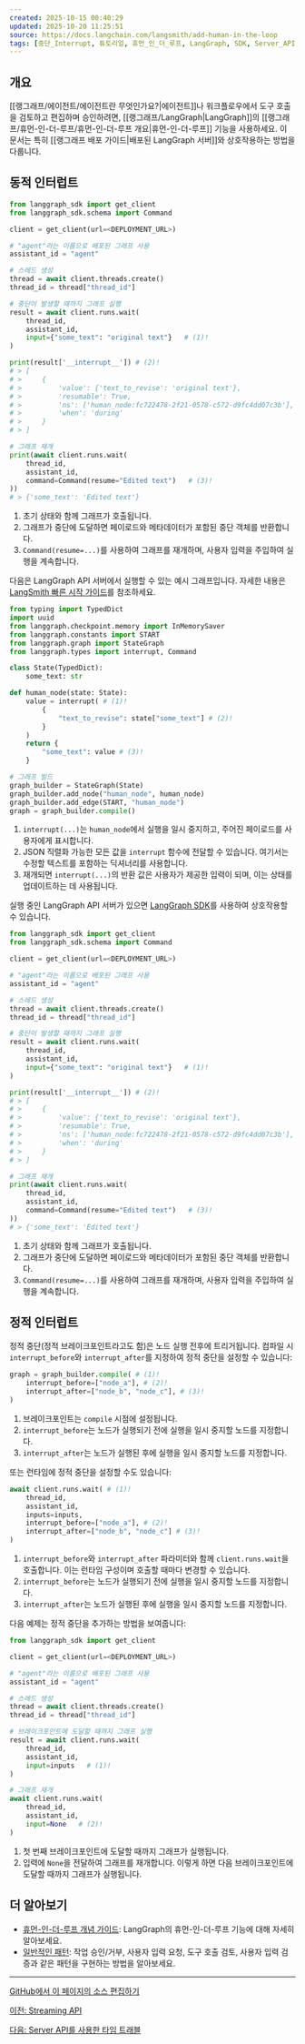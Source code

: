 ```yaml
---
created: 2025-10-15 00:40:29
updated: 2025-10-20 11:25:51
source: https://docs.langchain.com/langsmith/add-human-in-the-loop
tags: [중단_Interrupt, 튜토리얼, 휴먼_인_더_루프, LangGraph, SDK, Server_API]
---
```

## 개요

[[랭그래프/에이전트/에이전트란 무엇인가요?|에이전트]]나 워크플로우에서 도구 호출을 검토하고 편집하며 승인하려면, [[랭그래프/LangGraph|LangGraph]]의 [[랭그래프/휴먼-인-더-루프/휴먼-인-더-루프 개요|휴먼-인-더-루프]] 기능을 사용하세요. 이 문서는 특히 [[랭그래프 배포 가이드|배포된 LangGraph 서버]]와 상호작용하는 방법을 다룹니다.

## 동적 인터럽트

```python
from langgraph_sdk import get_client
from langgraph_sdk.schema import Command

client = get_client(url=<DEPLOYMENT_URL>)

# "agent"라는 이름으로 배포된 그래프 사용
assistant_id = "agent"

# 스레드 생성
thread = await client.threads.create()
thread_id = thread["thread_id"]

# 중단이 발생할 때까지 그래프 실행
result = await client.runs.wait(
    thread_id,
    assistant_id,
    input={"some_text": "original text"}   # (1)!
)

print(result['__interrupt__']) # (2)!
# > [
# >     {
# >         'value': {'text_to_revise': 'original text'},
# >         'resumable': True,
# >         'ns': ['human_node:fc722478-2f21-0578-c572-d9fc4dd07c3b'],
# >         'when': 'during'
# >     }
# > ]

# 그래프 재개
print(await client.runs.wait(
    thread_id,
    assistant_id,
    command=Command(resume="Edited text")   # (3)!
))
# > {'some_text': 'Edited text'}
```

1. 초기 상태와 함께 그래프가 호출됩니다.
2. 그래프가 중단에 도달하면 페이로드와 메타데이터가 포함된 중단 객체를 반환합니다.
3. `Command(resume=...)`를 사용하여 그래프를 재개하며, 사용자 입력을 주입하여 실행을 계속합니다.

다음은 LangGraph API 서버에서 실행할 수 있는 예시 그래프입니다. 자세한 내용은 [LangSmith 빠른 시작 가이드](https://docs.langchain.com/langsmith/deployment-quickstart)를 참조하세요.

```python
from typing import TypedDict
import uuid
from langgraph.checkpoint.memory import InMemorySaver
from langgraph.constants import START
from langgraph.graph import StateGraph
from langgraph.types import interrupt, Command

class State(TypedDict):
    some_text: str

def human_node(state: State):
    value = interrupt( # (1)!
        {
            "text_to_revise": state["some_text"] # (2)!
        }
    )
    return {
        "some_text": value # (3)!
    }

# 그래프 빌드
graph_builder = StateGraph(State)
graph_builder.add_node("human_node", human_node)
graph_builder.add_edge(START, "human_node")
graph = graph_builder.compile()
```

1. `interrupt(...)`는 `human_node`에서 실행을 일시 중지하고, 주어진 페이로드를 사용자에게 표시합니다.
2. JSON 직렬화 가능한 모든 값을 `interrupt` 함수에 전달할 수 있습니다. 여기서는 수정할 텍스트를 포함하는 딕셔너리를 사용합니다.
3. 재개되면 `interrupt(...)`의 반환 값은 사용자가 제공한 입력이 되며, 이는 상태를 업데이트하는 데 사용됩니다.

실행 중인 LangGraph API 서버가 있으면 [LangGraph SDK](https://docs.langchain.com/langsmith/python-sdk)를 사용하여 상호작용할 수 있습니다.

```python
from langgraph_sdk import get_client
from langgraph_sdk.schema import Command

client = get_client(url=<DEPLOYMENT_URL>)

# "agent"라는 이름으로 배포된 그래프 사용
assistant_id = "agent"

# 스레드 생성
thread = await client.threads.create()
thread_id = thread["thread_id"]

# 중단이 발생할 때까지 그래프 실행
result = await client.runs.wait(
    thread_id,
    assistant_id,
    input={"some_text": "original text"}   # (1)!
)

print(result['__interrupt__']) # (2)!
# > [
# >     {
# >         'value': {'text_to_revise': 'original text'},
# >         'resumable': True,
# >         'ns': ['human_node:fc722478-2f21-0578-c572-d9fc4dd07c3b'],
# >         'when': 'during'
# >     }
# > ]

# 그래프 재개
print(await client.runs.wait(
    thread_id,
    assistant_id,
    command=Command(resume="Edited text")   # (3)!
))
# > {'some_text': 'Edited text'}
```

1. 초기 상태와 함께 그래프가 호출됩니다.
2. 그래프가 중단에 도달하면 페이로드와 메타데이터가 포함된 중단 객체를 반환합니다.
3. `Command(resume=...)`를 사용하여 그래프를 재개하며, 사용자 입력을 주입하여 실행을 계속합니다.

## 정적 인터럽트

정적 중단(정적 브레이크포인트라고도 함)은 노드 실행 전후에 트리거됩니다. 컴파일 시 `interrupt_before`와 `interrupt_after`를 지정하여 정적 중단을 설정할 수 있습니다:

```python
graph = graph_builder.compile( # (1)!
    interrupt_before=["node_a"], # (2)!
    interrupt_after=["node_b", "node_c"], # (3)!
)
```

1. 브레이크포인트는 `compile` 시점에 설정됩니다.
2. `interrupt_before`는 노드가 실행되기 전에 실행을 일시 중지할 노드를 지정합니다.
3. `interrupt_after`는 노드가 실행된 후에 실행을 일시 중지할 노드를 지정합니다.

또는 런타임에 정적 중단을 설정할 수도 있습니다:

```python
await client.runs.wait( # (1)!
    thread_id,
    assistant_id,
    inputs=inputs,
    interrupt_before=["node_a"], # (2)!
    interrupt_after=["node_b", "node_c"] # (3)!
)
```

1. `interrupt_before`와 `interrupt_after` 파라미터와 함께 `client.runs.wait`을 호출합니다. 이는 런타임 구성이며 호출할 때마다 변경할 수 있습니다.
2. `interrupt_before`는 노드가 실행되기 전에 실행을 일시 중지할 노드를 지정합니다.
3. `interrupt_after`는 노드가 실행된 후에 실행을 일시 중지할 노드를 지정합니다.

다음 예제는 정적 중단을 추가하는 방법을 보여줍니다:

```python
from langgraph_sdk import get_client

client = get_client(url=<DEPLOYMENT_URL>)

# "agent"라는 이름으로 배포된 그래프 사용
assistant_id = "agent"

# 스레드 생성
thread = await client.threads.create()
thread_id = thread["thread_id"]

# 브레이크포인트에 도달할 때까지 그래프 실행
result = await client.runs.wait(
    thread_id,
    assistant_id,
    input=inputs   # (1)!
)

# 그래프 재개
await client.runs.wait(
    thread_id,
    assistant_id,
    input=None   # (2)!
)
```

1. 첫 번째 브레이크포인트에 도달할 때까지 그래프가 실행됩니다.
2. 입력에 `None`을 전달하여 그래프를 재개합니다. 이렇게 하면 다음 브레이크포인트에 도달할 때까지 그래프가 실행됩니다.

## 더 알아보기

- [휴먼-인-더-루프 개념 가이드](https://docs.langchain.com/oss/python/langgraph/interrupts): LangGraph의 휴먼-인-더-루프 기능에 대해 자세히 알아보세요.
- [일반적인 패턴](https://docs.langchain.com/oss/python/langgraph/interrupts#common-patterns): 작업 승인/거부, 사용자 입력 요청, 도구 호출 검토, 사용자 입력 검증과 같은 패턴을 구현하는 방법을 알아보세요.

---

[GitHub에서 이 페이지의 소스 편집하기](https://github.com/langchain-ai/edit/main/src/langsmith/add-human-in-the-loop.mdx)

[이전: Streaming API](https://docs.langchain.com/langsmith/streaming)

[다음: Server API를 사용한 타임 트래블](https://docs.langchain.com/langsmith/human-in-the-loop-time-travel)
